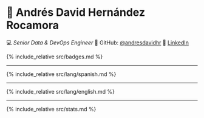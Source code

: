 <!-- assets/banner.png -->
<!--<p align="center">
  <img src="assets/banner.png" alt="Andrés David Hernández Rocamora - Senior Data & DevOps Engineer">
</p>-->

# 👋 Andrés David Hernández Rocamora
💻 *Senior Data & DevOps Engineer*
📍 GitHub: [@andresdavidhr](https://github.com/andresdavidhr)
🔗 [LinkedIn](https://www.linkedin.com/in/andresdavidhr)

<!-- Badges -->
{% include_relative src/badges.md %}

---

<!-- Español -->
{% include_relative src/lang/spanish.md %}

---

<!-- English -->
{% include_relative src/lang/english.md %}

---

<!-- GitHub Stats -->
{% include_relative src/stats.md %}
